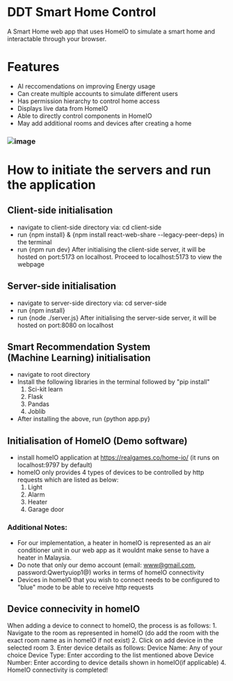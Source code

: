 # DDT Smart Home Control
A Smart Home web app that uses HomeIO to simulate a smart home and interactable through your browser.
# Features
- AI reccomendations on improving Energy usage
- Can create multiple accounts to simulate different users
- Has permission hierarchy to control home access
- Displays live data from HomeIO
- Able to directly control components in HomeIO
- May add additional rooms and devices after creating a home
### ![image](https://github.com/user-attachments/assets/6b63edd3-aeeb-472e-a684-4a9c0c735330)

# How to initiate the servers and run the application
## Client-side initialisation
- navigate to client-side directory via: cd client-side
- run {npm install} & {npm install react-web-share --legacy-peer-deps} in the terminal
- run {npm run dev}
After initialising the client-side server, it will be hosted on port:5173 on localhost. Proceed to localhost:5173 to view the webpage

## Server-side initialisation
- navigate to server-side directory via: cd server-side
- run {npm install} 
- run {node ./server.js}
After initialising the server-side server, it will be hosted on port:8080 on localhost

## Smart Recommendation System (Machine Learning) initialisation
- navigate to root directory
- Install the following libraries in the terminal followed by "pip install"
    1. Sci-kit learn
    2. Flask
    3. Pandas
    4. Joblib   
- After installing the above, run {python app.py}

## Initialisation of HomeIO (Demo software)
- install homeIO application at https://realgames.co/home-io/ (it runs on localhost:9797 by default)
- homeIO only provides 4 types of devices to be controlled by http requests which   are listed as below:
    1. Light
    2. Alarm
    3. Heater
    4. Garage door

### Additional Notes:
- For our implementation, a heater in homeIO is represented as an air conditioner unit in our web app as it wouldnt make sense to have a heater in Malaysia.
- Do note that only our demo account (email: www@gmail.com, password:Qwertyuiop1@) works in terms of homeIO connectivity
- Devices in homeIO that you wish to connect needs to be configured to "blue" mode to be able to receive http requests

## Device connecivity in homeIO
 When adding a device to connect to homeIO, the process is as follows:
    1. Navigate to the room as represented in homeIO (do add the room with the exact room name as in homeIO if not exist)
    2. Click on add device in the selected room
    3. Enter device details as follows:
        Device Name: Any of your choice
        Device Type: Enter according to the list mentioned above
        Device Number: Enter according to device details shown in homeIO(if applicable)
    4. HomeIO connectivity is completed!
